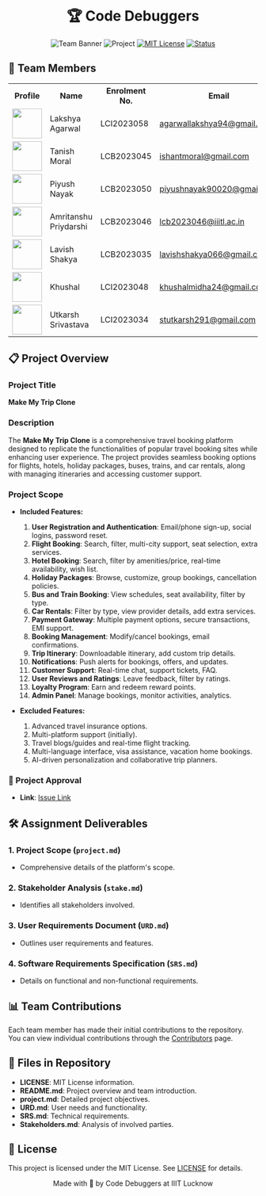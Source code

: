 <div align="center">

# 🏆 Code Debuggers

![Team Banner](https://img.shields.io/badge/Team-CSAICSBTeam014-blue)
![Project](https://img.shields.io/badge/Project-Make_My_Trip_Clone-orange)
[![MIT License](https://img.shields.io/badge/License-MIT-green.svg)](https://choosealicense.com/licenses/mit/)
[![Status](https://img.shields.io/badge/Status-In_Development-yellow)]()

</div>


## 👥 Team Members

<table>
  <tr>
    <th>Profile</th>
    <th>Name</th>
    <th>Enrolment No.</th>
    <th>Email</th>
    <th>GitHub</th>
  </tr>
  <tr>
    <td><img src="https://github.com/identicons/LakshyaAgarwal.png" width="60px" height="60px"></td>
    <td>Lakshya Agarwal</td>
    <td>LCI2023058</td>
    <td><a href="mailto:agarwallakshya94@gmail.com">agarwallakshya94@gmail.com</a></td>
    <td><a href="https://github.com/Lakshya0000"><img src="https://img.shields.io/badge/GitHub-Profile-blue?style=flat&logo=github"></a></td>
  </tr>
  <tr>
    <td><img src="https://avatars.githubusercontent.com/u/134790673?v=4&size=64" width="60px" height="60px"></td>
    <td>Tanish Moral</td>
    <td>LCB2023045</td>
    <td><a href="mailto:ishantmoral@gmail.com">ishantmoral@gmail.com</a></td>
    <td><a href="https://github.com/TanishMoral11"><img src="https://img.shields.io/badge/GitHub-Profile-blue?style=flat&logo=github"></a></td>
  </tr>
  <tr>
    <td><img src="https://github.com/identicons/PIYUSH-NAYAK.png" width="60px" height="60px"></td>
    <td>Piyush Nayak</td>
    <td>LCB2023050</td>
    <td><a href="mailto:piyushnayak90020@gmail.com">piyushnayak90020@gmail.com</a></td>
    <td><a href="https://github.com/PIYUSH-NAYAK"><img src="https://img.shields.io/badge/GitHub-Profile-blue?style=flat&logo=github"></a></td>
  </tr>
  <tr>
    <td><img src="https://github.com/identicons/HeyAmrit.png" width="60px" height="60px"></td>
    <td>Amritanshu Priydarshi</td>
    <td>LCB2023046</td>
    <td><a href="mailto:lcb2023046@iiitl.ac.in">lcb2023046@iiitl.ac.in</a></td>
    <td><a href="https://github.com/HeyAmrit"><img src="https://img.shields.io/badge/GitHub-Profile-blue?style=flat&logo=github"></a></td>
  </tr>
  <tr>
    <td><img src="https://github.com/identicons/lavishshakya.png" width="60px" height="60px"></td>
    <td>Lavish Shakya</td>
    <td>LCB2023035</td>
    <td><a href="mailto:lavishshakya066@gmail.com">lavishshakya066@gmail.com</a></td>
    <td><a href="https://github.com/lavishshakya"><img src="https://img.shields.io/badge/GitHub-Profile-blue?style=flat&logo=github"></a></td>
  </tr>
  <tr>
    <td><img src="https://github.com/identicons/khushalmidha.png" width="60px" height="60px"></td>
    <td>Khushal</td>
    <td>LCI2023048</td>
    <td><a href="mailto:khushalmidha24@gmail.com">khushalmidha24@gmail.com</a></td>
    <td><a href="https://github.com/khushalmidha"><img src="https://img.shields.io/badge/GitHub-Profile-blue?style=flat&logo=github"></a></td>
  </tr>
  <tr>
    <td><img src="https://github.com/identicons/Utkarsh-Srivastava29.png" width="60px" height="60px"></td>
    <td>Utkarsh Srivastava</td>
    <td>LCI2023034</td>
    <td><a href="mailto:stutkarsh291@gmail.com">stutkarsh291@gmail.com</a></td>
    <td><a href="https://github.com/Utkarsh-Srivastava29"><img src="https://img.shields.io/badge/GitHub-Profile-blue?style=flat&logo=github"></a></td>
  </tr>
</table>

## 📋 Project Overview

### Project Title
**Make My Trip Clone**

### Description
The **Make My Trip Clone** is a comprehensive travel booking platform designed to replicate the functionalities of popular travel booking sites while enhancing user experience. The project provides seamless booking options for flights, hotels, holiday packages, buses, trains, and car rentals, along with managing itineraries and accessing customer support.

### Project Scope
- **Included Features:**
  1. **User Registration and Authentication**: Email/phone sign-up, social logins, password reset.
  2. **Flight Booking**: Search, filter, multi-city support, seat selection, extra services.
  3. **Hotel Booking**: Search, filter by amenities/price, real-time availability, wish list.
  4. **Holiday Packages**: Browse, customize, group bookings, cancellation policies.
  5. **Bus and Train Booking**: View schedules, seat availability, filter by type.
  6. **Car Rentals**: Filter by type, view provider details, add extra services.
  7. **Payment Gateway**: Multiple payment options, secure transactions, EMI support.
  8. **Booking Management**: Modify/cancel bookings, email confirmations.
  9. **Trip Itinerary**: Downloadable itinerary, add custom trip details.
  10. **Notifications**: Push alerts for bookings, offers, and updates.
  11. **Customer Support**: Real-time chat, support tickets, FAQ.
  12. **User Reviews and Ratings**: Leave feedback, filter by ratings.
  13. **Loyalty Program**: Earn and redeem reward points.
  14. **Admin Panel**: Manage bookings, monitor activities, analytics.

- **Excluded Features:**
  1. Advanced travel insurance options.
  2. Multi-platform support (initially).
  3. Travel blogs/guides and real-time flight tracking.
  4. Multi-language interface, visa assistance, vacation home bookings.
  5. AI-driven personalization and collaborative trip planners.

### 🔗 Project Approval
- **Link**: [Issue Link](https://github.com/IIITLucknowSWEngg/Assignment/issues/9)

## 🛠️ Assignment Deliverables

### 1. Project Scope (`project.md`)
   - Comprehensive details of the platform's scope.

### 2. Stakeholder Analysis (`stake.md`)
   - Identifies all stakeholders involved.

### 3. User Requirements Document (`URD.md`)
   - Outlines user requirements and features.

### 4. Software Requirements Specification (`SRS.md`)
   - Details on functional and non-functional requirements.

## 📊 Team Contributions
Each team member has made their initial contributions to the repository. You can view individual contributions through the [Contributors](https://github.com/IIITLucknowSWEngg/CSAICSBTeam014/graphs/contributors) page.

## 📑 Files in Repository

- **LICENSE**: MIT License information.
- **README.md**: Project overview and team introduction.
- **project.md**: Detailed project objectives.
- **URD.md**: User needs and functionality.
- **SRS.md**: Technical requirements.
- **Stakeholders.md**: Analysis of involved parties.

## 📝 License
This project is licensed under the MIT License. See [LICENSE](https://github.com/IIITLucknowSWEngg/CSAICSBTeam014/blob/main/LICENSE) for details.

<div align="center">
Made with 💙 by Code Debuggers at IIIT Lucknow
</div>
